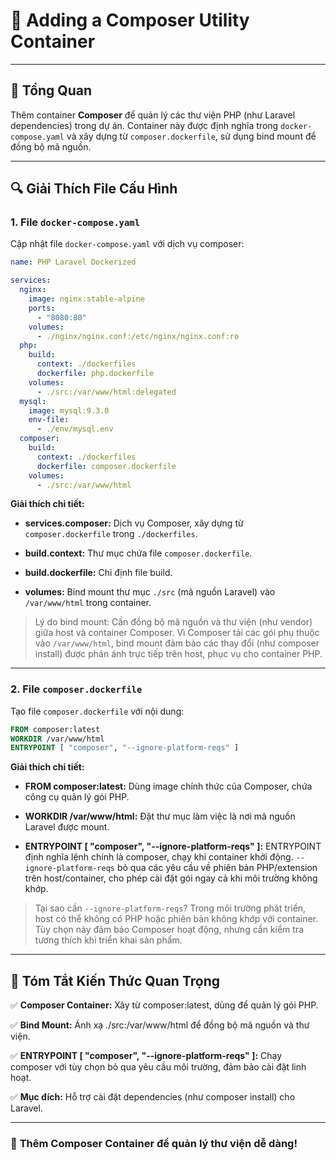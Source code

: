 # 📝 **Adding a Composer Utility Container**

---

## 🚀 **Tổng Quan**

Thêm container **Composer** để quản lý các thư viện PHP (như Laravel dependencies) trong dự án. Container này được định nghĩa trong `docker-compose.yaml` và xây dựng từ `composer.dockerfile`, sử dụng bind mount để đồng bộ mã nguồn.

---

## 🔍 **Giải Thích File Cấu Hình**

### 1. File `docker-compose.yaml`

Cập nhật file `docker-compose.yaml` với dịch vụ composer:

```yaml
name: PHP Laravel Dockerized

services:
  nginx:
    image: nginx:stable-alpine
    ports:
      - "8080:80"
    volumes:
      - ./nginx/nginx.conf:/etc/nginx/nginx.conf:ro
  php:
    build:
      context: ./dockerfiles
      dockerfile: php.dockerfile
    volumes:
      - ./src:/var/www/html:delegated
  mysql:
    image: mysql:9.3.0
    env-file:
      - ./env/mysql.env
  composer:
    build:
      context: ./dockerfiles
      dockerfile: composer.dockerfile
    volumes:
      - ./src:/var/www/html
```

**Giải thích chi tiết:**

- **services.composer:** Dịch vụ Composer, xây dựng từ `composer.dockerfile` trong `./dockerfiles`.

- **build.context:** Thư mục chứa file `composer.dockerfile`.

- **build.dockerfile:** Chỉ định file build.

- **volumes:** Bind mount thư mục `./src` (mã nguồn Laravel) vào `/var/www/html` trong container.

> Lý do bind mount: Cần đồng bộ mã nguồn và thư viện (như vendor) giữa host và container Composer. Vì Composer tải các gói phụ thuộc vào `/var/www/html`, bind mount đảm bảo các thay đổi (như composer install) được phản ánh trực tiếp trên host, phục vụ cho container PHP.

---

### 2. File `composer.dockerfile`

Tạo file `composer.dockerfile` với nội dung:

```dockerfile
FROM composer:latest
WORKDIR /var/www/html
ENTRYPOINT [ "composer", "--ignore-platform-reqs" ]
```

**Giải thích chi tiết:**

- **FROM composer:latest:** Dùng image chính thức của Composer, chứa công cụ quản lý gói PHP.

- **WORKDIR /var/www/html:** Đặt thư mục làm việc là nơi mã nguồn Laravel được mount.

- **ENTRYPOINT [ "composer", "--ignore-platform-reqs" ]:** ENTRYPOINT định nghĩa lệnh chính là composer, chạy khi container khởi động. `--ignore-platform-reqs` bỏ qua các yêu cầu về phiên bản PHP/extension trên host/container, cho phép cài đặt gói ngay cả khi môi trường không khớp.

> Tại sao cần `--ignore-platform-reqs`? Trong môi trường phát triển, host có thể không có PHP hoặc phiên bản không khớp với container. Tùy chọn này đảm bảo Composer hoạt động, nhưng cần kiểm tra tương thích khi triển khai sản phẩm.

---

## 📌 **Tóm Tắt Kiến Thức Quan Trọng**

✅ **Composer Container:** Xây từ composer:latest, dùng để quản lý gói PHP.

✅ **Bind Mount:** Ánh xạ ./src:/var/www/html để đồng bộ mã nguồn và thư viện.

✅ **ENTRYPOINT [ "composer", "--ignore-platform-reqs" ]:** Chạy composer với tùy chọn bỏ qua yêu cầu môi trường, đảm bảo cài đặt linh hoạt.

✅ **Mục đích:** Hỗ trợ cài đặt dependencies (như composer install) cho Laravel.

---

### 🚀 **Thêm Composer Container để quản lý thư viện dễ dàng!**